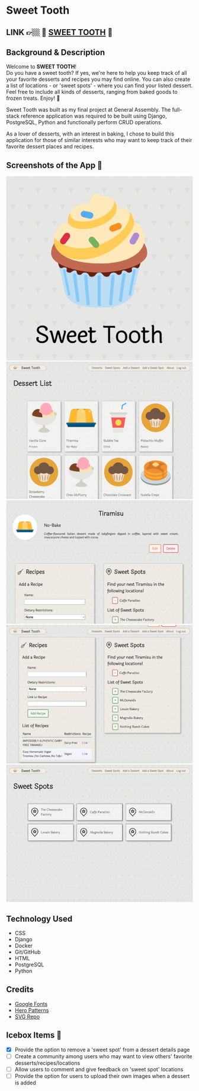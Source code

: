 # Sweet Tooth

## LINK 👉🏼 🧁 [SWEET TOOTH](https://my-sweet-tooth.herokuapp.com/) 🧁

## Background & Description
Welcome to **SWEET TOOTH**!<br /> 
Do you have a sweet tooth? If yes, we're here to help you keep track of all your favorite desserts and recipes you may find online. You can also create a list of locations - or 'sweet spots' - where you can find your listed dessert. Feel free to include all kinds of desserts, ranging from baked goods to frozen treats. Enjoy! 🍦

Sweet Tooth was built as my final project at General Assembly. The full-stack reference application was required to be built using Django, PostgreSQL, Python and functionally perform CRUD operations.

As a lover of desserts, with an interest in baking, I chose to build this application for those of similar interests who may want to keep track of their favorite dessert places and recipes.

## Screenshots of the App 📸
![Sweet Tooth Logo](./main_app/static/images/logo.png)
![Dessert Index Page](./main_app/static/images/dessert-list.png)
![Dessert Details Page](./main_app/static/images/dessert-details1.png)
![Dessert Recipes and Sweet Spots](./main_app/static/images/dessert-details2.png)
![Sweet Spots Index Page](./main_app/static/images/spots.png)

## Technology Used
  - CSS
  - Django
  - Docker
  - Git/GitHub
  - HTML
  - PostgreSQL
  - Python

## Credits
- [Google Fonts](https://fonts.google.com/)
- [Hero Patterns](https://heropatterns.com/)
- [SVG Repo](https://www.svgrepo.com/)

## Icebox Items 🧊
  - [x] Provide the option to remove a 'sweet spot' from a dessert details page
  - [ ] Create a community among users who may want to view others' favorite desserts/recipes/locations
  - [ ] Allow users to comment and give feedback on 'sweet spot' locations
  - [ ] Provide the option for users to upload their own images when a dessert is added
